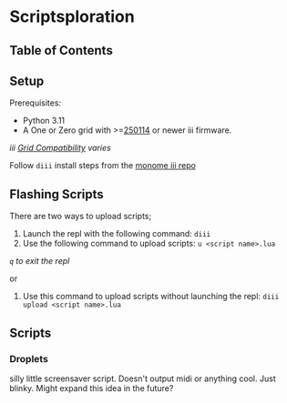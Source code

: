 # Scriptsploration

## Table of Contents

## Setup

Prerequisites:

* Python 3.11
* A One or Zero grid with >=[250114](https://github.com/monome/iii/releases/tag/250114) or newer iii firmware.
  
*iii [Grid Compatibility](https://github.com/monome/iii?tab=readme-ov-file#compatibility) varies*

Follow `diii` install steps from the [monome iii repo](https://github.com/monome/iii?tab=readme-ov-file#diii)

## Flashing Scripts

There are two ways to upload scripts;

1. Launch the repl with the following command: `diii`
2. Use the following command to upload scripts: `u <script name>.lua`

*`q` to exit the repl*

or

1. Use this command to upload scripts without launching the repl: `diii upload <script name>.lua`

## Scripts

### Droplets

silly little screensaver script. Doesn't output midi or anything cool. Just blinky. Might expand this idea in the future?
